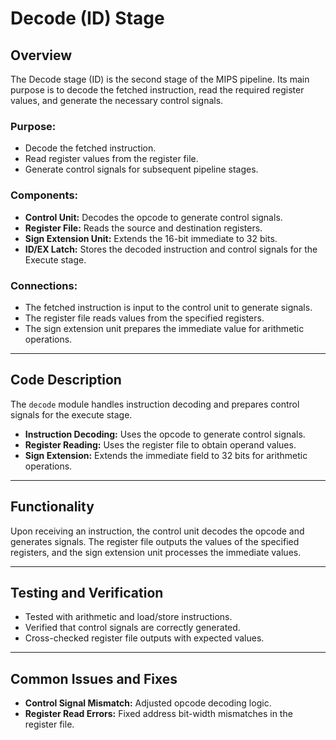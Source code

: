 
# Decode (ID) Stage

## Overview
The Decode stage (ID) is the second stage of the MIPS pipeline. Its main purpose is to decode the fetched instruction, read the required register values, and generate the necessary control signals.

### Purpose:
- Decode the fetched instruction.
- Read register values from the register file.
- Generate control signals for subsequent pipeline stages.

### Components:
- **Control Unit:** Decodes the opcode to generate control signals.
- **Register File:** Reads the source and destination registers.
- **Sign Extension Unit:** Extends the 16-bit immediate to 32 bits.
- **ID/EX Latch:** Stores the decoded instruction and control signals for the Execute stage.

### Connections:
- The fetched instruction is input to the control unit to generate signals.
- The register file reads values from the specified registers.
- The sign extension unit prepares the immediate value for arithmetic operations.

---

## Code Description
The `decode` module handles instruction decoding and prepares control signals for the execute stage.

- **Instruction Decoding:** Uses the opcode to generate control signals.
- **Register Reading:** Uses the register file to obtain operand values.
- **Sign Extension:** Extends the immediate field to 32 bits for arithmetic operations.

---

## Functionality
Upon receiving an instruction, the control unit decodes the opcode and generates signals. The register file outputs the values of the specified registers, and the sign extension unit processes the immediate values.

---

## Testing and Verification
- Tested with arithmetic and load/store instructions.
- Verified that control signals are correctly generated.
- Cross-checked register file outputs with expected values.

---

## Common Issues and Fixes
- **Control Signal Mismatch:** Adjusted opcode decoding logic.
- **Register Read Errors:** Fixed address bit-width mismatches in the register file.

